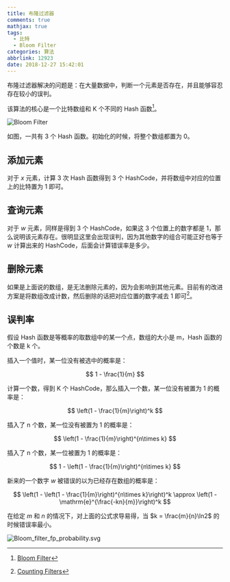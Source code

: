 ```yaml
---
title: 布隆过滤器
comments: true
mathjax: true
tags:
  - 比特
  - Bloom Filter
categories: 算法
abbrlink: 12923
date: 2018-12-27 15:42:01
---
```


布隆过滤器解决的问题是：在大量数据中，判断一个元素是否存在，并且能够容忍存在较小的误判。

<!--more-->

该算法的核心是一个比特数组和 K 个不同的 Hash 函数[^1]。

![Bloom Filter](https://res.cloudinary.com/ouyangsong/image/upload/q_auto/1545896926.svg "Bloom Filter")

如图，一共有 3 个 Hash 函数。初始化的时候，将整个数组都置为 0。

## 添加元素

对于 $x$ 元素，计算 3 次 Hash 函数得到 3 个 HashCode，并将数组中对应的位置上的比特置为 1 即可。

## 查询元素

对于 $w$ 元素，同样是得到 3 个 HashCode，如果这 3 个位置上的数字都是 1，那么说明该元素存在。很明显这里会出现误判，因为其他数字的组合可能正好也等于 $w$ 计算出来的 HashCode，后面会计算错误率是多少。

## 删除元素

如果是上面说的数组，是无法删除元素的，因为会影响到其他元素。目前有的改进方案是将数组改成计数，然后删除的话把对应位置的数字减去 1 即可[^2]。

## 误判率

假设 Hash 函数是等概率的取数组中的某一个点，数组的大小是 m，Hash 函数的个数是 k 个。

插入一个值时，某一位没有被选中的概率是：

$$
1 - \frac{1}{m}
$$

计算一个数，得到 K 个 HashCode，那么插入一个数，某一位没有被置为 1 的概率是：

$$
\left(1 - \frac{1}{m}\right)^k
$$

插入了 n 个数，某一位没有被置为 1 的概率是：

$$
\left(1 - \frac{1}{m}\right)^{n\times k}
$$

插入了 n 个数，某一位被置为 1 的概率是：

$$
1 - \left(1 - \frac{1}{m}\right)^{n\times k}
$$

新来的一个数字 $w$ 被错误的以为已经存在数组的概率是：

$$
\left(1 - \left(1 - \frac{1}{m}\right)^{n\times k}\right)^k \approx \left(1 - \mathrm{e}^{\frac{-kn}{m}}\right)^k
$$

在给定 $m$ 和 $n$ 的情况下，对上面的公式求导易得，当 $k = \frac{m}{n}\ln2$ 的时候错误率最小。

![Bloom_filter_fp_probability.svg](https://res.cloudinary.com/ouyangsong/image/upload/q_auto/1545898614.svg)

[^1]: [Bloom Filter](https://en.wikipedia.org/wiki/Bloom_filter)
[^2]: [Counting Filters](https://en.wikipedia.org/wiki/Bloom_filter#Counting_filters)
